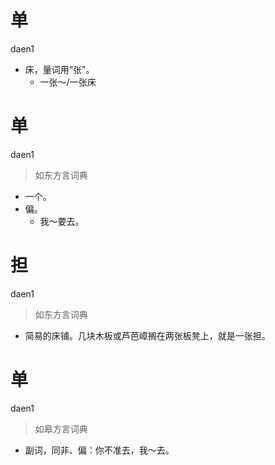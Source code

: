 # 单
daen1
- 床，量词用“张”。
  - 一张～/一张床

# 单
daen1
> 如东方言词典
- 一个。
- 偏。
  - 我～要去。

# 担
daen1
> 如东方言词典
- 简易的床铺。几块木板或芦芭嶂搁在两张板凳上，就是一张担。

# 单
daen1
> 如皋方言词典
- 副词，同非、偏：你不准去，我～去。
